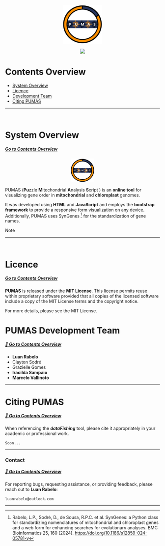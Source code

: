 <p align="center">
  <img src="https://raw.githubusercontent.com/luanrabelo/PUMAS/master/docs/assets/PUMAS.png" alt="PUMAS Logo" width="25%">
</p>

<p align="center">
  <a href="https://www.buymeacoffee.com/lprabelo" target="_blank">
    <img src="https://img.buymeacoffee.com/button-api/?text=Buy me a coffee&emoji=☕&slug=lprabelo&button_colour=FFFFFF&font_colour=000000&font_family=Lato&outline_colour=000000&coffee_colour=000000" />
  </a>
</p>

# Contents Overview
- [System Overview](#system-overview)
- [Licence](#licence)
- [Development Team](#development-team)
- [Citing PUMAS](#citing-pumas)
***  
&nbsp;  
# System Overview
##### [Go to Contents Overview](#contents-overview)
<p align="center">
  <img src="https://raw.githubusercontent.com/luanrabelo/PUMAS/master/docs/assets/PUMAS.png" alt="PUMAS Logo" width="15%">
</p>

PUMAS (**Pu**zzle **M**itochondrial **A**nalysis **S**cript ) is an **online tool** for visualizing gene order in **mitochondrial** and **chloroplast** genomes.

It was developed using **HTML** and **JavaScript** and employs the **bootstrap framework** to provide a responsive form visualization on any device. Additionally, PUMAS uses SynGenes [^1] for the standardization of gene names.

> [!NOTE]
> [^1]: Rabelo, L.P., Sodré, D., de Sousa, R.P.C. et al. SynGenes: a Python class for standardizing nomenclatures of mitochondrial and chloroplast genes and a web form for enhancing searches for evolutionary analyses. BMC Bioinformatics 25, 160 (2024). https://doi.org/10.1186/s12859-024-05781-y
***  
&nbsp;  
# Licence
##### [Go to Contents Overview](#contents-overview)
**PUMAS** is released under the **MIT License**. This license permits reuse within proprietary software provided that all copies of the licensed software include a copy of the MIT License terms and the copyright notice.

For more details, please see the MIT License.
# **PUMAS** Development Team
##### [:rocket: Go to Contents Overview](#contents-overview)
- **Luan Rabelo**
- Clayton Sodré
- Grazielle Gomes
- **Iracilda Sampaio**
- **Marcelo Vallinoto**
***  
# Citing **PUMAS**
##### [:rocket: Go to Contents Overview](#contents-overview)
When referencing the ***dataFishing*** tool, please cite it appropriately in your academic or professional work.
```
Soon...
```
***  
### Contact
##### [:rocket: Go to Contents Overview](#contents-overview)
For reporting bugs, requesting assistance, or providing feedback, please reach out to **Luan Rabelo**:
```
luanrabelo@outlook.com
```
***  